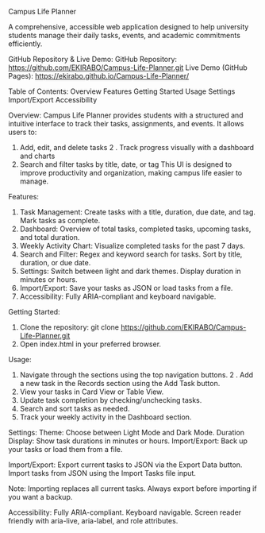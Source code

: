 Campus Life Planner


A comprehensive, accessible web application designed to help university students manage their daily tasks, events, and academic commitments efficiently.

GitHub Repository & Live Demo:
GitHub Repository: https://github.com/EKIRABO/Campus-Life-Planner.git
Live Demo (GitHub Pages): https://ekirabo.github.io/Campus-Life-Planner/

Table of Contents:
Overview
Features
Getting Started
Usage
Settings
Import/Export
Accessibility

Overview:
Campus Life Planner provides students with a structured and intuitive interface to track their tasks, assignments, and events. It allows users to:
1. Add, edit, and delete tasks
2 . Track progress visually with a dashboard and charts
3. Search and filter tasks by title, date, or tag
This UI is designed to improve productivity and organization, making campus life easier to manage.

Features:
1. Task Management: Create tasks with a title, duration, due date, and tag. Mark tasks as complete.
2. Dashboard: Overview of total tasks, completed tasks, upcoming tasks, and total duration.
3. Weekly Activity Chart: Visualize completed tasks for the past 7 days.
4. Search and Filter: Regex and keyword search for tasks. Sort by title, duration, or due date.
5. Settings: Switch between light and dark themes. Display duration in minutes or hours.
6. Import/Export: Save your tasks as JSON or load tasks from a file.
7. Accessibility: Fully ARIA-compliant and keyboard navigable.

Getting Started:
1. Clone the repository:
git clone https://github.com/EKIRABO/Campus-Life-Planner.git
2. Open index.html in your preferred browser.

Usage:
1. Navigate through the sections using the top navigation buttons.
2 . Add a new task in the Records section using the Add Task button.
3. View your tasks in Card View or Table View.
4. Update task completion by checking/unchecking tasks.
5. Search and sort tasks as needed.
6. Track your weekly activity in the Dashboard section.

Settings:
Theme: Choose between Light Mode and Dark Mode.
Duration Display: Show task durations in minutes or hours.
Import/Export: Back up your tasks or load them from a file.

Import/Export:
Export current tasks to JSON via the Export Data button.
Import tasks from JSON using the Import Tasks file input.

Note: Importing replaces all current tasks. Always export before importing if you want a backup.

Accessibility:
Fully ARIA-compliant.
Keyboard navigable.
Screen reader friendly with aria-live, aria-label, and role attributes.












